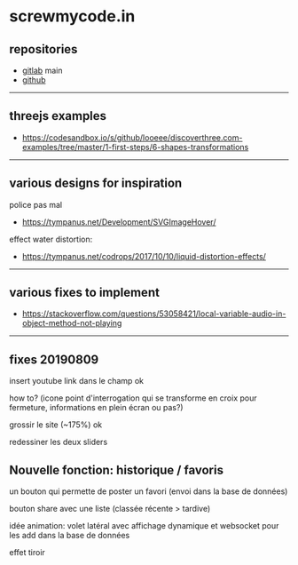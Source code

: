 ﻿# screwmycode.in

## repositories

- [gitlab](https://gitlab.com/screwmycodein/screwmycode-www) main
- [github](#)

---

## threejs examples

* https://codesandbox.io/s/github/looeee/discoverthree.com-examples/tree/master/1-first-steps/6-shapes-transformations

---

## various designs for inspiration

police pas mal

* <https://tympanus.net/Development/SVGImageHover/>

effect water distortion:

* <https://tympanus.net/codrops/2017/10/10/liquid-distortion-effects/>

---

## various fixes to implement

* <https://stackoverflow.com/questions/53058421/local-variable-audio-in-object-method-not-playing>

---

## fixes 20190809

insert youtube link dans le champ
ok

how to? (icone point d'interrogation qui se transforme en croix pour fermeture, informations en plein écran ou pas?)

grossir le site (~175%)
ok

redessiner les deux sliders

## Nouvelle fonction: historique / favoris

un bouton qui permette de poster un favori (envoi dans la base de données)

bouton share avec une liste (classée récente > tardive)

idée animation: volet latéral avec affichage dynamique et websocket pour les add dans la base de données

effet tiroir
